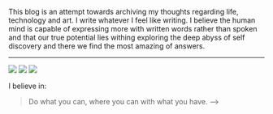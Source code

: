<!-- ---
layout: page
title: About
permalink: /about/
image: "/images/avatar.jpg"
---

I enjoy creating great user experiences and hassle free solutions. I work with some of the brightest minds in the industry and constantly try to achieve perfection in what we build. I refactor a lot and make lame puns. I am a civic hacker by day and tech architect by night.

---

<!-- ![Workflow]({{site.baseurl}}/images/58BF49FB-C6E4-4418-AF51-0C6E92769E86.JPG)

_Photo by [Daniel Romero](https://unsplash.com/@rmrdnl) on Unsplash_ -->

This blog is an attempt towards archiving my thoughts regarding life, technology and art. I write whatever I feel like writing. I believe the human mind is capable of expressing more with written words rather than spoken and that our true potential lies withing exploring the deep abyss of self discovery and there we find the most amazing of answers.

---

<div class="gallery-box">
  <div class="gallery">
    <img src="/images/IMG_2957.jpg">
    <img src="/images/4689504A-F81C-43A9-BC6D-28BC50B5F9C1.JPG">
    <img src="/images/IMG_5080.jpg">
  </div>
  <!-- <em>Gallery / <a href="https://unsplash.com/" target="_blank">Unsplash</a></em> -->
</div>

I believe in:

> Do what you can, where you can with what you have. -->
